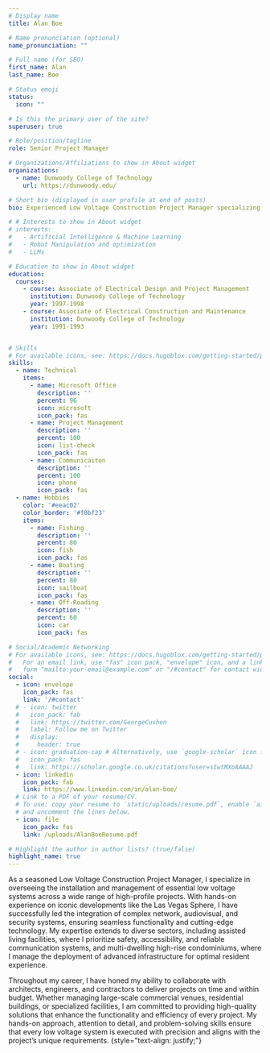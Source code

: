 ```yaml
---
# Display name
title: Alan Boe

# Name pronunciation (optional)
name_pronunciation: ""

# Full name (for SEO)
first_name: Alan
last_name: Boe

# Status emoji
status:
  icon: ""

# Is this the primary user of the site?
superuser: true

# Role/position/tagline
role: Senior Project Manager

# Organizations/Affiliations to show in About widget
organizations:
  - name: Dunwoody College of Technology
    url: https://dunwoody.edu/

# Short bio (displayed in user profile at end of posts)
bio: Experienced Low Voltage Construction Project Manager specializing in the installation and management of advanced systems for high-profile projects.

# # Interests to show in About widget
# interests:
#   - Artificial Intelligence & Machine Learning
#   - Robot Manipulation and optimization
#   - LLMs

# Education to show in About widget
education:
  courses:
    - course: Associate of Electrical Design and Project Management
      institution: Dunwoody College of Technology
      year: 1997-1998
    - course: Associate of Electrical Construction and Maintenance
      institution: Dunwoody College of Technology
      year: 1991-1993


# Skills
# For available icons, see: https://docs.hugoblox.com/getting-started/page-builder/#icons
skills:
  - name: Technical
    items:
      - name: Microsoft Office
        description: ''
        percent: 96
        icon: microsoft
        icon_pack: fas
      - name: Project Management
        description: ''
        percent: 100
        icon: list-check
        icon_pack: fas
      - name: Communicaiton
        description: ''
        percent: 100
        icon: phone
        icon_pack: fas
  - name: Hobbies
    color: '#eeac02'
    color_border: '#f0bf23'
    items:
      - name: Fishing
        description: ''
        percent: 80
        icon: fish
        icon_pack: fas
      - name: Boating
        description: ''
        percent: 80
        icon: sailboat
        icon_pack: fas
      - name: Off-Roading
        description: ''
        percent: 60
        icon: car
        icon_pack: fas

# Social/Academic Networking
# For available icons, see: https://docs.hugoblox.com/getting-started/page-builder/#icons
#   For an email link, use "fas" icon pack, "envelope" icon, and a link in the
#   form "mailto:your-email@example.com" or "/#contact" for contact widget.
social:
  - icon: envelope
    icon_pack: fas
    link: '/#contact'
  # - icon: twitter
  #   icon_pack: fab
  #   link: https://twitter.com/GeorgeCushen
  #   label: Follow me on Twitter
  #   display:
  #     header: true
  # - icon: graduation-cap # Alternatively, use `google-scholar` icon from `ai` icon pack
  #   icon_pack: fas
  #   link: https://scholar.google.co.uk/citations?user=sIwtMXoAAAAJ
  - icon: linkedin
    icon_pack: fab
    link: https://www.linkedin.com/in/alan-boe/
  # Link to a PDF of your resume/CV.
  # To use: copy your resume to `static/uploads/resume.pdf`, enable `ai` icons in `params.yaml`,
  # and uncomment the lines below.
  - icon: file
    icon_pack: fas
    link: /uploads/AlanBoeResume.pdf

# Highlight the author in author lists? (true/false)
highlight_name: true
---
```


<!-- I am a Master’s student specializing in robot cognition at the [Minnesota Robotics Institute (MnRI) at the University of Minnesota, Twin Cities](https://cse.umn.edu/mnri). My journey in engineering began with a Bachelor’s degree in Mechanical Engineering from the same institution, where I built a strong foundation in engineering principles and problem-solving.

After earning my undergraduate degree, I immediately pursued my passion for robotics by enrolling in the Master’s program. This passion took root during a senior-year robotics course, where I had the chance to work with cutting-edge technologies like TensorFlow and UR5 robots. The timing was serendipitous—it coincided with the rise of generative AI tools like ChatGPT. Witnessing the transformative potential of these technologies firsthand not only sparked my interest in advanced robotics but also solidified my decision to specialize in this field.

My academic focus lies at the intersection of robot perception, intelligence, and manipulation. I am particularly fascinated by how robots can interpret their environments, make intelligent decisions, and perform intricate manipulation tasks. As I advance through my Master’s program, I am driven by a deep curiosity and a commitment to contribute meaningfully to the rapidly evolving field of robot cognition. -->
As a seasoned Low Voltage Construction Project Manager, I specialize in overseeing the installation and management of essential low voltage systems across a wide range of high-profile projects. With hands-on experience on iconic developments like the Las Vegas Sphere, I have successfully led the integration of complex network, audiovisual, and security systems, ensuring seamless functionality and cutting-edge technology. My expertise extends to diverse sectors, including assisted living facilities, where I prioritize safety, accessibility, and reliable communication systems, and multi-dwelling high-rise condominiums, where I manage the deployment of advanced infrastructure for optimal resident experience.

Throughout my career, I have honed my ability to collaborate with architects, engineers, and contractors to deliver projects on time and within budget. Whether managing large-scale commercial venues, residential buildings, or specialized facilities, I am committed to providing high-quality solutions that enhance the functionality and efficiency of every project. My hands-on approach, attention to detail, and problem-solving skills ensure that every low voltage system is executed with precision and aligns with the project’s unique requirements.
{style="text-align: justify;"}
